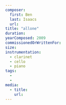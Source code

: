```yaml
---
composer:
  first: Ben
  last: Isaacs
  url:
title: "allone"
duration:
yearComposed: 2009
commissionedOrWrittenFor:
size:
instrumentation:
  - clarinet
  - cello
  - piano
tags:
  -
  -
media:
  - title:
    url:
---
```

